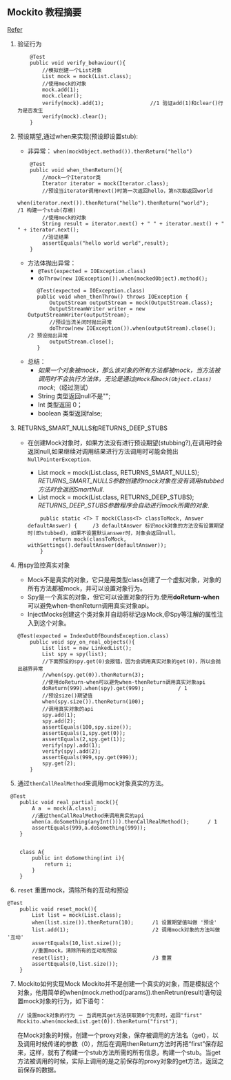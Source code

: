 ## Mockito 教程摘要
[Refer](https://www.cnblogs.com/Ming8006/p/6297333.html)
1. 验证行为
	```
	    @Test
	    public void verify_behaviour(){
	        //模拟创建一个List对象
	        List mock = mock(List.class);
	        //使用mock的对象
	        mock.add(1);
	        mock.clear();
	        verify(mock).add(1);               //1 验证add(1)和clear()行为是否发生
	        verify(mock).clear();
	    }
	```

2. 预设期望,通过when来实现(预设即设置stub):
	+ 非异常： `when(mockObject.method()).thenReturn("hello")`
	```
	    @Test
	    public void when_thenReturn(){
	        //mock一个Iterator类
	        Iterator iterator = mock(Iterator.class);
	        //预设当iterator调用next()时第一次返回hello，第n次都返回world
	        when(iterator.next()).thenReturn("hello").thenReturn("world");        /1 构建一个stub(存根)
	        //使用mock的对象
	        String result = iterator.next() + " " + iterator.next() + " " + iterator.next();
	        //验证结果
	        assertEquals("hello world world",result);
	    }
	 ```
	 + 方法体抛出异常：  
	 	- `@Test(expected = IOException.class) `
	 	- `doThrow(new IOException()).when(mockedObject).method(); `
		 ```
		    @Test(expected = IOException.class)
		    public void when_thenThrow() throws IOException {
		        OutputStream outputStream = mock(OutputStream.class);
		        OutputStreamWriter writer = new OutputStreamWriter(outputStream);
		        //预设当流关闭时抛出异常
		        doThrow(new IOException()).when(outputStream).close();              /2 预设抛出异常
		        outputStream.close();
		    }
		```
	  + 总结：
	  	- *如果一个对象被mock，那么该对象的所有方法都被mock，当方法被调用时不会执行方法体，无论是通过`@Mock`和`mock(Object.class)` mock*;（经过测试）
	  	- String 类型返回null不是"";
	  	- Int 类型返回 0；
	  	- boolean 类型返回false;

3. RETURNS_SMART_NULLS和RETURNS_DEEP_STUBS
	+ 在创建Mock对象时，如果方法没有进行预设期望(stubbing?),在调用时会返回null,如果继续对调用结果进行方法调用时可能会抛出`NullPointerException`.
		-  List mock = mock(List.class, RETURNS_SMART_NULLS); *RETURNS_SMART_NULLS参数创建的mock对象在没有调用stubbed方法时会返回SmartNull*.
		-  List mock = mock(List.class, RETURNS_DEEP_STUBS); *RETURNS_DEEP_STUBS参数程序会自动进行mock所需的对象*.
	   
	    ```
	        public static <T> T mock(Class<T> classToMock, Answer defaultAnswer) {     /3 defaultAnswer 标识mock对象的方法没有设置期望时(即stubbed)，如果不设置默认answer时，对象会返回null。
		        return mock(classToMock, withSettings().defaultAnswer(defaultAnswer));
		    }
	    ```

4. 用spy监控真实对象
	+ Mock不是真实的对象，它只是用类型class创建了一个虚拟对象，对象的所有方法都被mock，并可以设置对象行为。
	+ Spy是一个真实的对象，但它可以设置对象的行为.使用**doReturn-when**可以避免when-thenReturn调用真实对象api。
	+ InjectMocks创建这个类对象并自动将标记@Mock,@Spy等注解的属性注入到这个对象。
	```
	@Test(expected = IndexOutOfBoundsException.class)
	    public void spy_on_real_objects(){
	        List list = new LinkedList();
	        List spy = spy(list);
	        //下面预设的spy.get(0)会报错，因为会调用真实对象的get(0)，所以会抛出越界异常
	        //when(spy.get(0)).thenReturn(3);
	        //使用doReturn-when可以避免when-thenReturn调用真实对象api
	        doReturn(999).when(spy).get(999);           / 1
	        //预设size()期望值
	        when(spy.size()).thenReturn(100);
	        //调用真实对象的api
	        spy.add(1);
	        spy.add(2);
	        assertEquals(100,spy.size());
	        assertEquals(1,spy.get(0));
	        assertEquals(2,spy.get(1));
	        verify(spy).add(1);
	        verify(spy).add(2);
	        assertEquals(999,spy.get(999));
	        spy.get(2);
	    }
	 ```

5. 通过`thenCallRealMethod`来调用mock对象真实的方法。
```
 @Test
    public void real_partial_mock(){
        A a  = mock(A.class);
        //通过thenCallRealMethod来调用真实的api
        when(a.doSomething(anyInt())).thenCallRealMethod();      / 1
        assertEquals(999,a.doSomething(999));
    }


    class A{
        public int doSomething(int i){
            return i;
        }
    }
```

6. `reset` 重置mock，清除所有的互动和预设
```
@Test
    public void reset_mock(){
        List list = mock(List.class);          
        when(list.size()).thenReturn(10);      /1 设置期望值叫做 '预设'
        list.add(1);                           /2 调用mock对象的方法叫做 '互动'
        assertEquals(10,list.size());
        //重置mock，清除所有的互动和预设
        reset(list);                           /3 重置
        assertEquals(0,list.size());
    }
```

7. Mockito如何实现Mock
	Mockito并不是创建一个真实的对象，而是模拟这个对象，他用简单的when(mock.method(params)).thenRetrun(result)语句设置mock对象的行为，如下语句：
	```
	// 设置mock对象的行为 － 当调用其get方法获取第0个元素时，返回"first"
	Mockito.when(mockedList.get(0)).thenReturn("first");
	```
	在Mock对象的时候，创建一个proxy对象，保存被调用的方法名（get），以及调用时候传递的参数（0），然后在调用thenReturn方法时再把“first”保存起来，这样，就有了构建一个stub方法所需的所有信息，构建一个stub。当get方法被调用的时候，实际上调用的是之前保存的proxy对象的get方法，返回之前保存的数据。